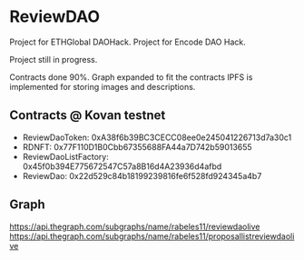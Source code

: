 # ReviewDAO
Project for ETHGlobal DAOHack.
Project for Encode DAO Hack.

Project still in progress.

Contracts done 90%.
Graph expanded to fit the contracts
IPFS is implemented for storing images and descriptions.

## Contracts @ Kovan testnet
* ReviewDaoToken: 0xA38f6b39BC3CECC08ee0e245041226713d7a30c1
* RDNFT: 0x77F110D1B0Cbb67355688FA44a7D742b59013655
* ReviewDaoListFactory: 0x45f0b394E775672547C57a8B16d4A23936d4afbd
* ReviewDao: 0x22d529c84b18199239816fe6f528fd924345a4b7

## Graph
https://api.thegraph.com/subgraphs/name/rabeles11/reviewdaolive
https://api.thegraph.com/subgraphs/name/rabeles11/proposallistreviewdaolive
